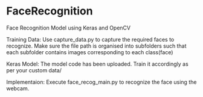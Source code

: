 # FaceRecognition
Face Recognition Model using Keras and OpenCV

Training Data:
Use capture_data.py to capture the required faces to recognize.
Make sure the file path is organised into subfolders such that each subfolder contains images corresponding to each class(face)

Keras Model:
The model code has been uploaded. Train it accordingly as per your custom data/

Implementaion:
Execute face_recog_main.py to recognize the face using the webcam. 
